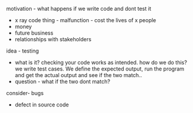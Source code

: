 motivation - what happens if we write code and dont test it
- x ray code thing - malfunction - cost the lives of x people
- money
- future business
- relationships with stakeholders



idea - testing
- what is it? checking your code works as intended. how do we do this? we write test cases. We define the expected output, run the program and get the actual output and see if the two match..
- question - what if the two dont match?


consider- bugs
- defect in source code